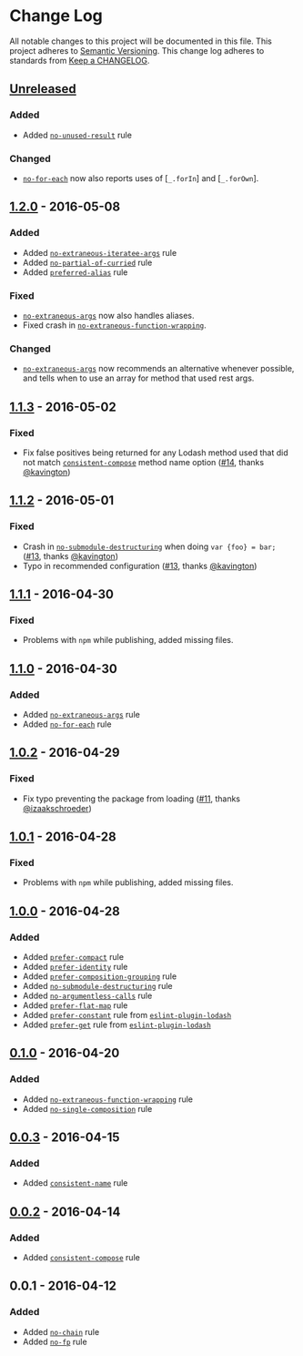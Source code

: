 # Change Log
All notable changes to this project will be documented in this file.
This project adheres to [Semantic Versioning](http://semver.org/).
This change log adheres to standards from [Keep a CHANGELOG](http://keepachangelog.com).

## [Unreleased]
### Added
- Added [`no-unused-result`] rule
### Changed
- [`no-for-each`] now also reports uses of [`_.forIn`] and [`_.forOwn`].

## [1.2.0] - 2016-05-08
### Added
- Added [`no-extraneous-iteratee-args`] rule
- Added [`no-partial-of-curried`] rule
- Added [`preferred-alias`] rule
### Fixed
- [`no-extraneous-args`] now also handles aliases.
- Fixed crash in [`no-extraneous-function-wrapping`].
### Changed
- [`no-extraneous-args`] now recommends an alternative whenever possible, and tells when to use an array for method that used rest args.

## [1.1.3] - 2016-05-02
### Fixed
- Fix false positives being returned for any Lodash method used that did not match [`consistent-compose`] method name option ([#14], thanks [@kavington])

## [1.1.2] - 2016-05-01
### Fixed
- Crash in [`no-submodule-destructuring`] when doing `var {foo} = bar;` ([#13], thanks [@kavington])
- Typo in recommended configuration ([#13], thanks [@kavington])

## [1.1.1] - 2016-04-30
### Fixed
- Problems with `npm` while publishing, added missing files.

## [1.1.0] - 2016-04-30
### Added
- Added [`no-extraneous-args`] rule
- Added [`no-for-each`] rule

## [1.0.2] - 2016-04-29
### Fixed
- Fix typo preventing the package from loading ([#11], thanks [@izaakschroeder])

## [1.0.1] - 2016-04-28
### Fixed
- Problems with `npm` while publishing, added missing files.

## [1.0.0] - 2016-04-28
### Added
- Added [`prefer-compact`] rule
- Added [`prefer-identity`] rule
- Added [`prefer-composition-grouping`] rule
- Added [`no-submodule-destructuring`] rule
- Added [`no-argumentless-calls`] rule
- Added [`prefer-flat-map`] rule
- Added [`prefer-constant`] rule from [`eslint-plugin-lodash`]
- Added [`prefer-get`] rule from [`eslint-plugin-lodash`]

## [0.1.0] - 2016-04-20
### Added
- Added [`no-extraneous-function-wrapping`] rule
- Added [`no-single-composition`] rule

## [0.0.3] - 2016-04-15
### Added
- Added [`consistent-name`] rule

## [0.0.2] - 2016-04-14
### Added
- Added [`consistent-compose`] rule

## 0.0.1 - 2016-04-12
### Added
- Added [`no-chain`] rule
- Added [`no-fp`] rule

[`consistent-compose`]: ./docs/rules/consistent-compose.md
[`consistent-name`]: ./docs/rules/consistent-name.md
[`no-argumentless-calls`]: ./docs/rules/no-argumentless-calls.md
[`no-chain`]: ./docs/rules/no-chain.md
[`no-extraneous-args`]: ./docs/rules/no-extraneous-args.md
[`no-extraneous-function-wrapping`]: ./docs/rules/no-extraneous-function-wrapping.md
[`no-extraneous-iteratee-args`]: ./docs/rules/no-extraneous-iteratee-args.md
[`no-for-each`]: ./docs/rules/no-for-each.md
[`no-fp`]: ./docs/rules/no-fp.md
[`no-partial-of-curried`]: ./docs/rules/no-partial-of-curried.md
[`no-single-composition`]: ./docs/rules/no-single-composition.md
[`no-submodule-destructuring`]: ./docs/rules/no-submodule-destructuring.md
[`no-unused-result`]: ./docs/rules/no-unused-result.md
[`prefer-compact`]: ./docs/rules/prefer-compact.md
[`prefer-composition-grouping`]: ./docs/rules/prefer-composition-grouping.md
[`prefer-constant`]: ./docs/rules/prefer-constant.md
[`prefer-flat-map`]: ./docs/rules/prefer-flat-map.md
[`prefer-get`]: ./docs/rules/prefer-get.md
[`prefer-identity`]: ./docs/rules/prefer-identity.md
[`preferred-alias`]: ./docs/rules/preferred-alias.md

[`eslint-plugin-lodash`]: https://github.com/wix/eslint-plugin-lodash

[#14]: https://github.com/jfmengels/eslint-plugin-lodash-fp/pull/14
[#13]: https://github.com/jfmengels/eslint-plugin-lodash-fp/pull/13
[#11]: https://github.com/jfmengels/eslint-plugin-lodash-fp/pull/11

[@jfmengels]: https://github.com/jfmengels
[@izaakschroeder]: https://github.com/izaakschroeder
[@kavington]: https://github.com/kavington

[Unreleased]: https://github.com/jfmengels/eslint-plugin-lodash-fp/compare/v1.2.0...master
[1.2.0]: https://github.com/jfmengels/eslint-plugin-lodash-fp/compare/v1.1.2...v1.2.0
[1.1.3]: https://github.com/jfmengels/eslint-plugin-lodash-fp/compare/v1.1.2...v1.1.3
[1.1.2]: https://github.com/jfmengels/eslint-plugin-lodash-fp/compare/v1.1.1...v1.1.2
[1.1.1]: https://github.com/jfmengels/eslint-plugin-lodash-fp/compare/v1.1.0...v1.1.1
[1.1.0]: https://github.com/jfmengels/eslint-plugin-lodash-fp/compare/v1.0.2...v1.1.0
[1.0.2]: https://github.com/jfmengels/eslint-plugin-lodash-fp/compare/v1.0.1...v1.0.2
[1.0.1]: https://github.com/jfmengels/eslint-plugin-lodash-fp/compare/v1.0.0...v1.0.1
[1.0.0]: https://github.com/jfmengels/eslint-plugin-lodash-fp/compare/v0.1.0...v1.0.0
[0.1.0]: https://github.com/jfmengels/eslint-plugin-lodash-fp/compare/v0.0.3...v0.1.0
[0.0.3]: https://github.com/jfmengels/eslint-plugin-lodash-fp/compare/v0.0.2...v0.0.3
[0.0.2]: https://github.com/jfmengels/eslint-plugin-lodash-fp/compare/v0.0.1...v0.0.2
